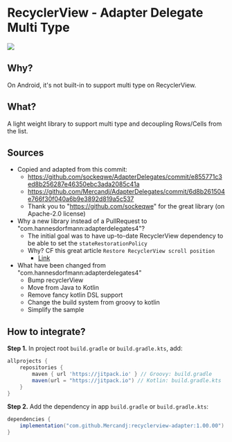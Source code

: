 # RecyclerView - Adapter Delegate Multi Type

[![](https://jitpack.io/v/Mercandj/recyclerview-adapter.svg)](https://jitpack.io/#Mercandj/recyclerview-adapter)

## Why?

On Android, it's not built-in to support multi type on RecyclerView.

## What?

A light weight library to support multi type and decoupling Rows/Cells from the list.

## Sources

- Copied and adapted from this commit:
    - https://github.com/sockeqwe/AdapterDelegates/commit/e855771c3ed8b256287e46350ebc3ada2085c41a
    - https://github.com/Mercandj/AdapterDelegates/commit/6d8b261504e766f30f040a6b9e3892d819a5c537
    - Thank you to "https://github.com/sockeqwe" for the great library (on Apache-2.0 license)
- Why a new library instead of a PullRequest to "com.hannesdorfmann:adapterdelegates4"?
    - The initial goal was to have up-to-date RecyclerView dependency to be able to set
      the `stateRestorationPolicy`
    - Why? CF this great article `Restore RecyclerView scroll position`
        - [Link](https://medium.com/androiddevelopers/restore-recyclerview-scroll-position-a8fbdc9a9334)
- What have been changed from "com.hannesdorfmann:adapterdelegates4"
    - Bump recyclerView
    - Move from Java to Kotlin
    - Remove fancy kotlin DSL support
    - Change the build system from groovy to kotlin
    - Simplify the sample

## How to integrate?

**Step 1.** In project root `build.gradle` or `build.gradle.kts`, add:

```groovy
allprojects {
    repositories {
        maven { url 'https://jitpack.io' } // Groovy: build.gradle
        maven(url = "https://jitpack.io") // Kotlin: build.gradle.kts
    }
}
```

**Step 2.** Add the dependency in app `build.gradle` or `build.gradle.kts`:

```groovy
dependencies {
    implementation("com.github.Mercandj:recyclerview-adapter:1.00.00")
}
```
